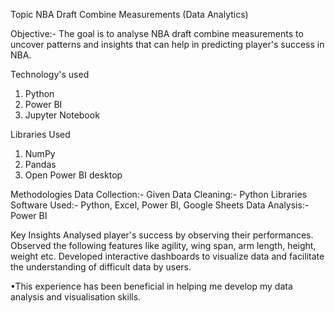 Topic
NBA Draft Combine Measurements (Data Analytics)

Objective:-
The goal is to analyse NBA draft combine measurements to uncover patterns and insights that can help in predicting player's success in NBA. 

Technology's used
1. Python
2. Power BI
3. Jupyter Notebook 

Libraries Used
1. NumPy
2. Pandas
3. Open Power BI desktop 

Methodologies
Data Collection:- Given 
Data Cleaning:- Python Libraries 
Software Used:- Python, Excel, Power BI, Google Sheets
Data Analysis:- Power BI

Key Insights
Analysed player's success by observing their performances.
Observed the following features like agility, wing span, arm length, height, weight etc.
Developed interactive dashboards to visualize data and facilitate the understanding of difficult data by users.

•This experience has been beneficial in helping me develop my data analysis and visualisation skills.
